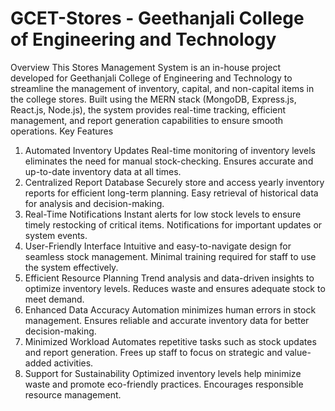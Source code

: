 # GCET-Stores - Geethanjali College of Engineering and Technology
Overview
This Stores Management System is an in-house project developed for Geethanjali College of Engineering and Technology to streamline the management of inventory, capital, and non-capital items in the college stores. Built using the MERN stack (MongoDB, Express.js, React.js, Node.js), the system provides real-time tracking, efficient management, and report generation capabilities to ensure smooth operations.
Key Features
1. Automated Inventory Updates
Real-time monitoring of inventory levels eliminates the need for manual stock-checking.
Ensures accurate and up-to-date inventory data at all times.
2. Centralized Report Database
Securely store and access yearly inventory reports for efficient long-term planning.
Easy retrieval of historical data for analysis and decision-making.
3. Real-Time Notifications
Instant alerts for low stock levels to ensure timely restocking of critical items.
Notifications for important updates or system events.
4. User-Friendly Interface
Intuitive and easy-to-navigate design for seamless stock management.
Minimal training required for staff to use the system effectively.
5. Efficient Resource Planning
Trend analysis and data-driven insights to optimize inventory levels.
Reduces waste and ensures adequate stock to meet demand.
6. Enhanced Data Accuracy
Automation minimizes human errors in stock management.
Ensures reliable and accurate inventory data for better decision-making.
7. Minimized Workload
Automates repetitive tasks such as stock updates and report generation.
Frees up staff to focus on strategic and value-added activities.
8. Support for Sustainability
Optimized inventory levels help minimize waste and promote eco-friendly practices.
Encourages responsible resource management.
